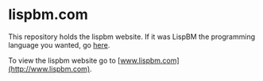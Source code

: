 # lispbm.com

This repository holds the lispbm website. If it was LispBM the
programming language you wanted, go [here](http://www.github.com/svenssonjoel/lispbm).

To view the lispbm website go to [www.lispbm.com](http://www.lispbm.com).
